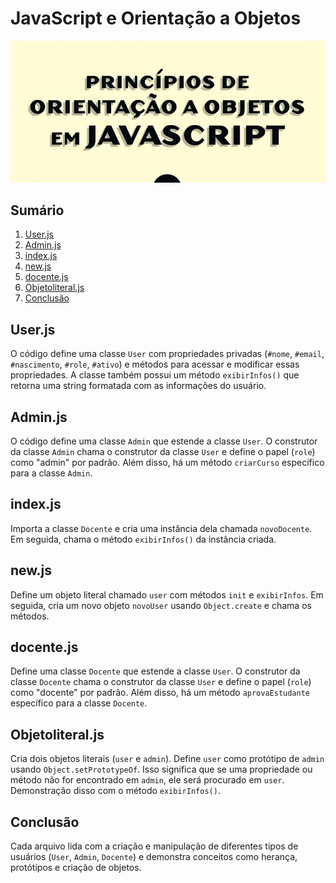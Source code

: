 # JavaScript e Orientação a Objetos

![Descrição da Imagem](img/proj.png)

## Sumário

1. [User.js](#userjs)
2. [Admin.js](#adminjs)
3. [index.js](#indexjs)
4. [new.js](#newjs)
5. [docente.js](#docentejs)
6. [Objetoliteral.js](#objetoliteraljs)
7. [Conclusão](#conclusão)

## User.js

O código define uma classe `User` com propriedades privadas (`#nome`, `#email`, `#nascimento`, `#role`, `#ativo`) e métodos para acessar e modificar essas propriedades. A classe também possui um método `exibirInfos()` que retorna uma string formatada com as informações do usuário.

## Admin.js

O código define uma classe `Admin` que estende a classe `User`. O construtor da classe `Admin` chama o construtor da classe `User` e define o papel (`role`) como "admin" por padrão. Além disso, há um método `criarCurso` específico para a classe `Admin`.

## index.js

Importa a classe `Docente` e cria uma instância dela chamada `novoDocente`. Em seguida, chama o método `exibirInfos()` da instância criada.

## new.js

Define um objeto literal chamado `user` com métodos `init` e `exibirInfos`. Em seguida, cria um novo objeto `novoUser` usando `Object.create` e chama os métodos.

## docente.js

Define uma classe `Docente` que estende a classe `User`. O construtor da classe `Docente` chama o construtor da classe `User` e define o papel (`role`) como "docente" por padrão. Além disso, há um método `aprovaEstudante` específico para a classe `Docente`.

## Objetoliteral.js

Cria dois objetos literais (`user` e `admin`). Define `user` como protótipo de `admin` usando `Object.setPrototypeOf`. Isso significa que se uma propriedade ou método não for encontrado em `admin`, ele será procurado em `user`. Demonstração disso com o método `exibirInfos()`.

## Conclusão

Cada arquivo lida com a criação e manipulação de diferentes tipos de usuários (`User`, `Admin`, `Docente`) e demonstra conceitos como herança, protótipos e criação de objetos.
